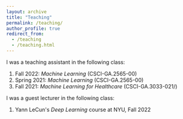 ```yaml
---
layout: archive
title: "Teaching"
permalink: /teaching/
author_profile: true
redirect_from:
  - /teaching
  - /teaching.html
---
```

I was a teaching assistant in the following class:

1. Fall 2022: _Machine Learning_ (CSCI-GA.2565-00)
2. Spring 2021: _Machine Learning_ (CSCI-GA.2565-00)
3. Fall 2021: _Machine Learning for Healthcare_ (CSCI-GA.3033-021/)

I was a guest lecturer in the following class:
1. Yann LeCun's _Deep Learning_ course at NYU, Fall 2022